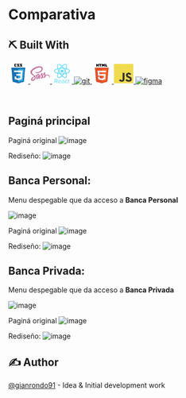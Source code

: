 # Comparativa

## ⛏️ Built With <a name = "built"></a>
<p align="left"> 
<a href="https://www.w3schools.com/css/" target="_blank"> <img src="https://raw.githubusercontent.com/devicons/devicon/master/icons/css3/css3-original-wordmark.svg" alt="css3" width="40" height="40"/> </a> 
<a href="https://sass-lang.com" target="_blank"> <img src="https://raw.githubusercontent.com/devicons/devicon/master/icons/sass/sass-original.svg" alt="sass" width="40" height="40"/> </a> 
<a href="https://reactjs.org/" target="_blank"> <img src="https://raw.githubusercontent.com/devicons/devicon/master/icons/react/react-original-wordmark.svg" alt="react" width="40" height="40"/> </a>
<a href="https://git-scm.com/" target="_blank"> <img src="https://www.vectorlogo.zone/logos/git-scm/git-scm-icon.svg" alt="git" width="40" height="40"/> </a> 
<a href="https://www.w3.org/html/" target="_blank"> <img src="https://raw.githubusercontent.com/devicons/devicon/master/icons/html5/html5-original-wordmark.svg" alt="html5" width="40" height="40"/> </a> 
<a href="https://developer.mozilla.org/en-US/docs/Web/JavaScript" target="_blank"> <img src="https://raw.githubusercontent.com/devicons/devicon/master/icons/javascript/javascript-original.svg" alt="javascript" width="40" height="40"/> </a> 
<a href="https://www.figma.com/" target="_blank"> <img src="https://www.vectorlogo.zone/logos/figma/figma-icon.svg" alt="figma" width="40" height="40"/> </a>
</p>

</br>

## Paginá principal

Paginá original
![image](https://user-images.githubusercontent.com/56218293/118810576-53845800-b8ac-11eb-95a9-4893d9380f8b.png)

Rediseño: 
![image](https://user-images.githubusercontent.com/56218293/118810741-8595ba00-b8ac-11eb-8b9b-0df70659dca9.png)

## Banca Personal:

Menu despegable que da acceso a **Banca Personal**

![image](https://user-images.githubusercontent.com/56218293/118810912-b118a480-b8ac-11eb-8009-90a27796bdd6.png)

Paginá original
![image](https://user-images.githubusercontent.com/56218293/118811099-e3c29d00-b8ac-11eb-9b34-14b2db7b9205.png)

Rediseño:
![image](https://user-images.githubusercontent.com/56218293/118811273-179dc280-b8ad-11eb-8501-0794e02c90a0.png)

</hr>

## Banca Privada:

Menu despegable que da acceso a **Banca Privada**

![image](https://user-images.githubusercontent.com/56218293/118818313-79155f80-b8b4-11eb-9358-a0a8095bb643.png)

Paginá original
![image](https://user-images.githubusercontent.com/56218293/118811808-b7f3e700-b8ad-11eb-924b-20d01882b2a0.png)

Rediseño:
![image](https://user-images.githubusercontent.com/56218293/118811902-d528b580-b8ad-11eb-808a-c91d3bb42ba4.png)

## ✍️ Author <a name = "author"></a>

[@gianrondo91](https://github.com/GianRondo91) - Idea & Initial development work
